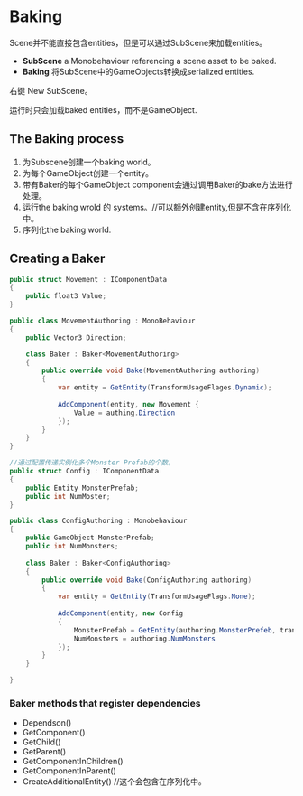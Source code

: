 # Baking

Scene并不能直接包含entities，但是可以通过SubScene来加载entities。

- **SubScene** a Monobehaviour referencing a scene asset to be baked.
- **Baking** 将SubScene中的GameObjects转换成serialized entities.

右键 New SubScene。

运行时只会加载baked entities，而不是GameObject.

## The Baking process

1. 为Subscene创建一个baking world。
2. 为每个GameObject创建一个entity。
3. 带有Baker的每个GameObject component会通过调用Baker的bake方法进行处理。
4. 运行the baking wrold 的 systems。//可以额外创建entity,但是不含在序列化中。
5. 序列化the baking world.

## Creating a Baker

```csharp
public struct Movement : IComponentData
{
    public float3 Value;
}

public class MovementAuthoring : MonoBehaviour
{
    public Vector3 Direction;

    class Baker : Baker<MovementAuthoring>
    {
        public override void Bake(MovementAuthoring authoring)
        {
            var entity = GetEntity(TransformUsageFlages.Dynamic);
            
            AddComponent(entity, new Movement {
                Value = authing.Direction
            });
        }
    }
}
```

```csharp
//通过配置传递实例化多个Monster Prefab的个数。
public struct Config : IComponentData
{
    public Entity MonsterPrefab;
    public int NumMoster;
}

public class ConfigAuthoring : Monobehaviour
{
    public GameObject MonsterPrefab;
    public int NumMonsters;
    
    class Baker : Baker<ConfigAuthoring>
    {
        public override void Bake(ConfigAuthoring authoring)
        {
            var entity = GetEntity(TransformUsageFlags.None);
            
            AddComponent(entity, new Config
            {
                MonsterPrefab = GetEntity(authoring.MonsterPrefeb, transformUsageFlages.Dynamic),
                NumMonsters = authoring.NumMonsters
            });
        }
    }

}
```

### Baker methods that register dependencies

- Dependson()
- GetComponent()
- GetChild()
- GetParent()
- GetComponentInChildren()
- GetComponentInParent()
- CreateAdditionalEntity()    //这个会包含在序列化中。
